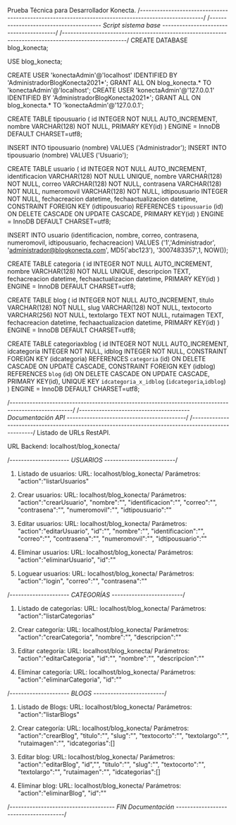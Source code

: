 Prueba Técnica para Desarrollador Konecta.
/*----------------------------------------------------------------------------------------------------*/
/*--------------------------------------- Script sistema base ----------------------------------------*/
/*----------------------------------------------------------------------------------------------------*/
CREATE DATABASE blog_konecta;

USE blog_konecta;

CREATE USER 'konectaAdmin'@'localhost' IDENTIFIED BY 'AdministradorBlogKonecta2021*';
GRANT ALL ON blog_konecta.* TO 'konectaAdmin'@'localhost';
CREATE USER 'konectaAdmin'@'127.0.0.1' IDENTIFIED BY 'AdministradorBlogKonecta2021*';
GRANT ALL ON blog_konecta.* TO 'konectaAdmin'@'127.0.0.1';

CREATE TABLE tipousuario (
  id INTEGER NOT NULL AUTO_INCREMENT,
  nombre VARCHAR(128) NOT NULL,
  PRIMARY KEY(id)
) ENGINE = InnoDB DEFAULT CHARSET=utf8;

INSERT INTO tipousuario (nombre) VALUES ('Administrador');
INSERT INTO tipousuario (nombre) VALUES ('Usuario');

CREATE TABLE usuario (
  id INTEGER NOT NULL AUTO_INCREMENT,
  identificacion VARCHAR(128) NOT NULL UNIQUE,
  nombre VARCHAR(128) NOT NULL,
  correo VARCHAR(128) NOT NULL,
  contrasena VARCHAR(128) NOT NULL,
  numeromovil VARCHAR(128) NOT NULL,
  idtipousuario INTEGER NOT NULL,
  fechacreacion datetime,
  fechaactualizacion datetime,
  CONSTRAINT FOREIGN KEY (idtipousuario) REFERENCES `tipousuario` (id)
      ON DELETE CASCADE ON UPDATE CASCADE,
  PRIMARY KEY(id)
) ENGINE = InnoDB DEFAULT CHARSET=utf8;

INSERT INTO usuario (identificacion, nombre, correo, contrasena, numeromovil, idtipousuario, fechacreacion) 
  VALUES ('1','Administrador', 'administrador@blogkonecta.com', MD5('abc123'), '3007483357',1, NOW());

CREATE TABLE categoria (
  id INTEGER NOT NULL AUTO_INCREMENT,
  nombre VARCHAR(128) NOT NULL UNIQUE,
  descripcion TEXT,
  fechacreacion datetime,
  fechaactualizacion datetime,
  PRIMARY KEY(id)
) ENGINE = InnoDB DEFAULT CHARSET=utf8;

CREATE TABLE blog (
  id INTEGER NOT NULL AUTO_INCREMENT,
  titulo VARCHAR(128) NOT NULL,
  slug VARCHAR(128) NOT NULL,
  textocorto VARCHAR(256) NOT NULL,
  textolargo TEXT NOT NULL,
  rutaimagen TEXT,
  fechacreacion datetime,
  fechaactualizacion datetime,
  PRIMARY KEY(id)
) ENGINE = InnoDB DEFAULT CHARSET=utf8;

CREATE TABLE categoriaxblog (
  id INTEGER NOT NULL AUTO_INCREMENT,
  idcategoria INTEGER NOT NULL,
  idblog INTEGER NOT NULL,
  CONSTRAINT FOREIGN KEY (idcategoria) REFERENCES `categoria` (id)
      ON DELETE CASCADE ON UPDATE CASCADE,
  CONSTRAINT FOREIGN KEY (idblog) REFERENCES `blog` (id)
      ON DELETE CASCADE ON UPDATE CASCADE,
  PRIMARY KEY(id),
  UNIQUE KEY `idcategoria_x_idblog` (`idcategoria`,`idblog`)
) ENGINE = InnoDB DEFAULT CHARSET=utf8;

/*----------------------------------------------------------------------------------------------------*/
/*--------------------------------------- Documentación API ------------------------------------------*/
/*----------------------------------------------------------------------------------------------------*/
Listado de URLs RestAPI.

URL Backend: localhost/blog_konecta/

/*--------------------- USUARIOS -------------------------*/
1) Listado de usuarios: 
  URL: localhost/blog_konecta/
  Parámetros: "action":"listarUsuarios"

2) Crear usuarios: 
  URL: localhost/blog_konecta/
  Parámetros: 
    "action":"crearUsuario",
    "nombre":"",
    "identificacion":"",
    "correo":"",
    "contrasena":"",
    "numeromovil":"",
    "idtipousuario":""

3) Editar usuarios: 
  URL: localhost/blog_konecta/
  Parámetros: 
    "action":"editarUsuario",
    "id":"",
    "nombre":"",
    "identificacion":"",
    "correo":"",
    "contrasena":"",
    "numeromovil":"",
    "idtipousuario":""

4) Eliminar usuarios: 
  URL: localhost/blog_konecta/
  Parámetros: 
    "action":"eliminarUsuario",
    "id":""

5) Loguear usuarios: 
  URL: localhost/blog_konecta/
  Parámetros: 
    "action":"login",
    "correo":"",
    "contrasena":""

/*--------------------- CATEGORÍAS -------------------------*/
1) Listado de categorías: 
  URL: localhost/blog_konecta/
  Parámetros: "action":"listarCategorias"

2) Crear categoría: 
  URL: localhost/blog_konecta/
  Parámetros: 
    "action":"crearCategoria",
    "nombre":"",
    "descripcion":""

3) Editar categoría: 
  URL: localhost/blog_konecta/
  Parámetros: 
    "action":"editarCategoria",
    "id":"",
    "nombre":"",
    "descripcion":""

4) Eliminar categoría: 
  URL: localhost/blog_konecta/
  Parámetros: 
    "action":"eliminarCategoria",
    "id":""

/*--------------------- BLOGS -------------------------*/
1) Listado de Blogs: 
  URL: localhost/blog_konecta/
  Parámetros: "action":"listarBlogs"

2) Crear categoría: 
  URL: localhost/blog_konecta/
  Parámetros: 
    "action":"crearBlog",
    "titulo":"",
    "slug":"",
    "textocorto":"",
    "textolargo":"",
    "rutaimagen":"",
    "idcategorias":[]

3) Editar blog: 
  URL: localhost/blog_konecta/
  Parámetros: 
    "action":"editarBlog",
    "id","",
    "titulo":"",
    "slug":"",
    "textocorto":"",
    "textolargo":"",
    "rutaimagen":"",
    "idcategorias":[]

4) Eliminar blog: 
  URL: localhost/blog_konecta/
  Parámetros: 
    "action":"eliminarBlog",
    "id":""

/*------------------------------------- FIN Documentación --------------------------------------*/